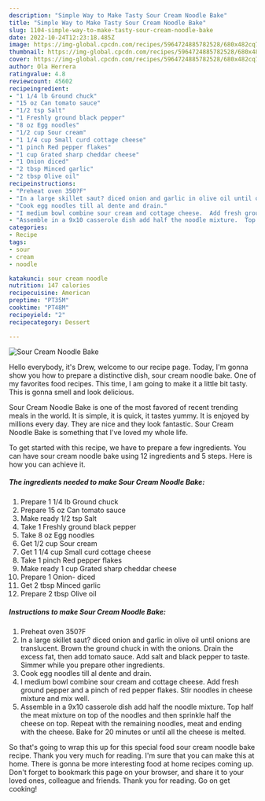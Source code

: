 ```yaml
---
description: "Simple Way to Make Tasty Sour Cream Noodle Bake"
title: "Simple Way to Make Tasty Sour Cream Noodle Bake"
slug: 1104-simple-way-to-make-tasty-sour-cream-noodle-bake
date: 2022-10-24T12:23:18.485Z
image: https://img-global.cpcdn.com/recipes/5964724885782528/680x482cq70/sour-cream-noodle-bake-recipe-main-photo.jpg
thumbnail: https://img-global.cpcdn.com/recipes/5964724885782528/680x482cq70/sour-cream-noodle-bake-recipe-main-photo.jpg
cover: https://img-global.cpcdn.com/recipes/5964724885782528/680x482cq70/sour-cream-noodle-bake-recipe-main-photo.jpg
author: Ola Herrera
ratingvalue: 4.8
reviewcount: 45602
recipeingredient:
- "1 1/4 lb Ground chuck"
- "15 oz Can tomato sauce"
- "1/2 tsp Salt"
- "1 Freshly ground black pepper"
- "8 oz Egg noodles"
- "1/2 cup Sour cream"
- "1 1/4 cup Small curd cottage cheese"
- "1 pinch Red pepper flakes"
- "1 cup Grated sharp cheddar cheese"
- "1 Onion diced"
- "2 tbsp Minced garlic"
- "2 tbsp Olive oil"
recipeinstructions:
- "Preheat oven 350?F"
- "In a large skillet saut? diced onion and garlic in olive oil until onions are translucent. Brown the ground chuck in with the onions. Drain the excess fat, then add tomato sauce.  Add salt and black pepper to taste.  Simmer while you prepare other ingredients."
- "Cook egg noodles till al dente and drain."
- "I medium bowl combine sour cream and cottage cheese.  Add fresh ground pepper and a pinch of red pepper flakes. Stir noodles in cheese mixture and mix well."
- "Assemble in a 9x10 casserole dish add half the noodle mixture.  Top half the meat mixture on top of the noodles and then sprinkle half the cheese on top.  Repeat with the remaining noodles, meat and ending with the cheese.  Bake for 20 minutes or until all the cheese is melted."
categories:
- Recipe
tags:
- sour
- cream
- noodle

katakunci: sour cream noodle 
nutrition: 147 calories
recipecuisine: American
preptime: "PT35M"
cooktime: "PT48M"
recipeyield: "2"
recipecategory: Dessert

---
```



![Sour Cream Noodle Bake](https://img-global.cpcdn.com/recipes/5964724885782528/680x482cq70/sour-cream-noodle-bake-recipe-main-photo.jpg)

Hello everybody, it's Drew, welcome to our recipe page. Today, I'm gonna show you how to prepare a distinctive dish, sour cream noodle bake. One of my favorites food recipes. This time, I am going to make it a little bit tasty. This is gonna smell and look delicious.



Sour Cream Noodle Bake is one of the most favored of recent trending meals in the world. It is simple, it is quick, it tastes yummy. It is enjoyed by millions every day. They are nice and they look fantastic. Sour Cream Noodle Bake is something that I've loved my whole life.


To get started with this recipe, we have to prepare a few ingredients. You can have sour cream noodle bake using 12 ingredients and 5 steps. Here is how you can achieve it.

<!--inarticleads1-->

##### The ingredients needed to make Sour Cream Noodle Bake:

1. Prepare 1 1/4 lb Ground chuck
1. Prepare 15 oz Can tomato sauce
1. Make ready 1/2 tsp Salt
1. Take 1 Freshly ground black pepper
1. Take 8 oz Egg noodles
1. Get 1/2 cup Sour cream
1. Get 1 1/4 cup Small curd cottage cheese
1. Take 1 pinch Red pepper flakes
1. Make ready 1 cup Grated sharp cheddar cheese
1. Prepare 1 Onion- diced
1. Get 2 tbsp Minced garlic
1. Prepare 2 tbsp Olive oil




<!--inarticleads2-->

##### Instructions to make Sour Cream Noodle Bake:

1. Preheat oven 350?F
1. In a large skillet saut? diced onion and garlic in olive oil until onions are translucent. Brown the ground chuck in with the onions. Drain the excess fat, then add tomato sauce.  Add salt and black pepper to taste.  Simmer while you prepare other ingredients.
1. Cook egg noodles till al dente and drain.
1. I medium bowl combine sour cream and cottage cheese.  Add fresh ground pepper and a pinch of red pepper flakes. Stir noodles in cheese mixture and mix well.
1. Assemble in a 9x10 casserole dish add half the noodle mixture.  Top half the meat mixture on top of the noodles and then sprinkle half the cheese on top.  Repeat with the remaining noodles, meat and ending with the cheese.  Bake for 20 minutes or until all the cheese is melted.




So that's going to wrap this up for this special food sour cream noodle bake recipe. Thank you very much for reading. I'm sure that you can make this at home. There is gonna be more interesting food at home recipes coming up. Don't forget to bookmark this page on your browser, and share it to your loved ones, colleague and friends. Thank you for reading. Go on get cooking!
